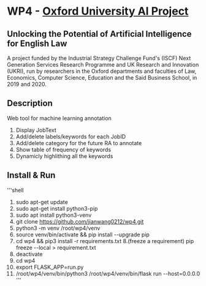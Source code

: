 # WP4 -  [Oxford University AI Project](https://www.law.ox.ac.uk/unlocking-potential-artificial-intelligence-english-law)

## Unlocking the Potential of Artificial Intelligence for English Law

A project funded by the Industrial Strategy Challenge Fund's (ISCF) Next Generation Services Research Programme
and UK Research and Innovation (UKRI), run by researchers in the Oxford departments and faculties of Law, Economics,
Computer Science, Education and the Said Business School, in 2019 and 2020.

## Description
Web tool for machine learning annotation
1. Display JobText
2. Add/delete labels/keywords for each JobID
3. Add/delete category for the future RA to annotate
4. Show table of frequency of keywords
5. Dynamicly highlithing all the keywords


## Install & Run
'''shell
1. sudo apt-get update
2. sudo apt-get install python3-pip
3. sudo apt install python3-venv
4. git clone https://github.com/jianwang0212/wp4.git
5. python3 -m venv /root/wp4/venv
6. source venv/bin/activate && pip install --upgrade pip
7. cd wp4 && pip3 install -r requirements.txt
8.(freeze a requirement) pip freeze --local > requirement.txt
9. deactivate
10. cd wp4
11. export FLASK_APP=run.py
12. /root/wp4/venv/bin/python3 /root/wp4/venv/bin/flask run --host=0.0.0.0
'''
